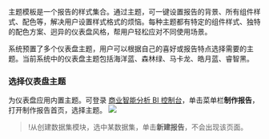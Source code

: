 主题模板是一个报告的样式集合。通过主题，可一键设置报告的背景、所有组件样式、配色等，解决用户设置样式格式的烦恼。每种主题都有特定的组件样式、独特的配色方案、迥异的仪表盘风格，帮用户轻松应对不同使用场景。

系统预置了多个仪表盘主题，用户可以根据自己的喜好或报告特点选择需要的主题。当前系统中的仪表盘主题包括海洋蓝、森林绿、马卡龙、皓月蓝、睿智黑。

### 选择仪表盘主题
为仪表盘应用内置主题。可登录 [商业智能分析 BI 控制台](https://console.cloud.tencent.com/bi)，单击菜单栏**制作报告**，打开制作报告首页，选择主题。
![](https://main.qcloudimg.com/raw/2aeaa9bed39aa3b9067acc81e0898aa3.png)
>!从创建数据集模块，选中某数据集，单击**新建报告**，不会出现该页面。
